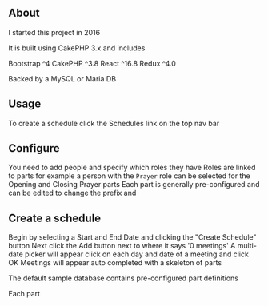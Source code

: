 ## About

I started this project in 2016

It is built using CakePHP 3.x and includes

Bootstrap ^4
CakePHP ^3.8
React ^16.8
Redux ^4.0

Backed by a MySQL or Maria DB

## Usage
To create a schedule click the Schedules link on the top nav bar

## Configure
You need to add people and specify which roles they have
Roles are linked to parts for example a person with the `Prayer` role can be selected for the Opening and Closing Prayer parts
Each part is generally pre-configured and can be edited to change the prefix and

## Create a schedule
Begin by selecting a Start and End Date and clicking the "Create Schedule" button
Next click the Add button next to where it says '0 meetings'
A multi-date picker will appear click on each day and date of a meeting and click OK
Meetings will appear auto completed with a skeleton of parts




The default sample database contains pre-configured part definitions

Each part
